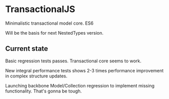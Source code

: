 # TransactionalJS

Minimalistic transactional model core. ES6

Will be the basis for next NestedTypes version.

## Current state

Basic regression tests passes. Transactional core seems to work.

New integral performance tests shows 2-3 times performance improvement in complex structure updates.

Launching backbone Model/Collection regression to implement missing functionality. That's gonna be tough.
